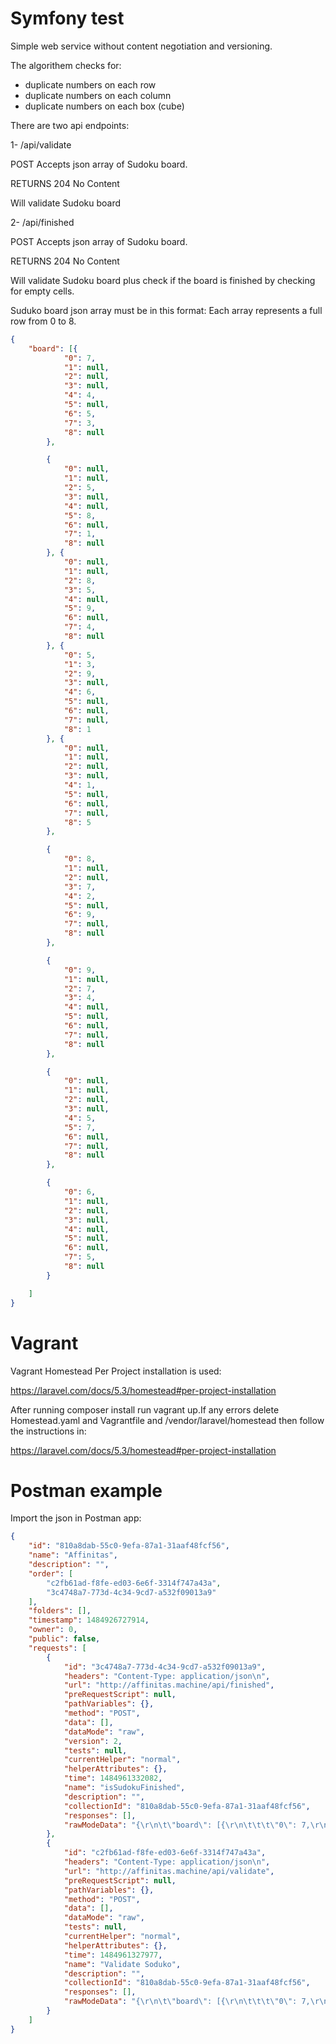 Symfony test
========================
Simple web service without content negotiation and versioning.

The algorithem checks for:
- duplicate numbers on each row
- duplicate numbers on each column
- duplicate numbers on each box (cube)

There are two api endpoints:

1- /api/validate

POST Accepts json array of Sudoku board.

RETURNS 204 No Content

Will validate Sudoku board 

2- /api/finished

POST Accepts json array of Sudoku board.

RETURNS 204 No Content

Will validate Sudoku board plus check if the board is finished by checking for empty cells.


 Suduko board json array must be in this format:
 Each array represents a full row from 0 to 8.
```json
{
	"board": [{
			"0": 7,
			"1": null,
			"2": null,
			"3": null,
			"4": 4,
			"5": null,
			"6": 5,
			"7": 3,
			"8": null
		},

		{
			"0": null,
			"1": null,
			"2": 5,
			"3": null,
			"4": null,
			"5": 8,
			"6": null,
			"7": 1,
			"8": null
		}, {
			"0": null,
			"1": null,
			"2": 8,
			"3": 5,
			"4": null,
			"5": 9,
			"6": null,
			"7": 4,
			"8": null
		}, {
			"0": 5,
			"1": 3,
			"2": 9,
			"3": null,
			"4": 6,
			"5": null,
			"6": null,
			"7": null,
			"8": 1
		}, {
			"0": null,
			"1": null,
			"2": null,
			"3": null,
			"4": 1,
			"5": null,
			"6": null,
			"7": null,
			"8": 5
		},

		{
			"0": 8,
			"1": null,
			"2": null,
			"3": 7,
			"4": 2,
			"5": null,
			"6": 9,
			"7": null,
			"8": null
		},

		{
			"0": 9,
			"1": null,
			"2": 7,
			"3": 4,
			"4": null,
			"5": null,
			"6": null,
			"7": null,
			"8": null
		},

		{
			"0": null,
			"1": null,
			"2": null,
			"3": null,
			"4": 5,
			"5": 7,
			"6": null,
			"7": null,
			"8": null
		},

		{
			"0": 6,
			"1": null,
			"2": null,
			"3": null,
			"4": null,
			"5": null,
			"6": null,
			"7": 5,
			"8": null
		}

	]
}
```

Vagrant
========================

Vagrant Homestead Per Project installation is used:

https://laravel.com/docs/5.3/homestead#per-project-installation

After running composer install run vagrant up.If any errors delete Homestead.yaml and Vagrantfile and /vendor/laravel/homestead then follow the instructions in:

https://laravel.com/docs/5.3/homestead#per-project-installation



Postman example
========================
Import the json in Postman app:
```json
{
	"id": "810a8dab-55c0-9efa-87a1-31aaf48fcf56",
	"name": "Affinitas",
	"description": "",
	"order": [
		"c2fb61ad-f8fe-ed03-6e6f-3314f747a43a",
		"3c4748a7-773d-4c34-9cd7-a532f09013a9"
	],
	"folders": [],
	"timestamp": 1484926727914,
	"owner": 0,
	"public": false,
	"requests": [
		{
			"id": "3c4748a7-773d-4c34-9cd7-a532f09013a9",
			"headers": "Content-Type: application/json\n",
			"url": "http://affinitas.machine/api/finished",
			"preRequestScript": null,
			"pathVariables": {},
			"method": "POST",
			"data": [],
			"dataMode": "raw",
			"version": 2,
			"tests": null,
			"currentHelper": "normal",
			"helperAttributes": {},
			"time": 1484961332082,
			"name": "isSudokuFinished",
			"description": "",
			"collectionId": "810a8dab-55c0-9efa-87a1-31aaf48fcf56",
			"responses": [],
			"rawModeData": "{\r\n\t\"board\": [{\r\n\t\t\t\"0\": 7,\r\n\t\t\t\"1\": null,\r\n\t\t\t\"2\": null,\r\n\t\t\t\"3\": null,\r\n\t\t\t\"4\": 4,\r\n\t\t\t\"5\": null,\r\n\t\t\t\"6\": 5,\r\n\t\t\t\"7\": 3,\r\n\t\t\t\"8\": null\r\n\t\t},\r\n\r\n\t\t{\r\n\t\t\t\"0\": null,\r\n\t\t\t\"1\": null,\r\n\t\t\t\"2\": 5,\r\n\t\t\t\"3\": null,\r\n\t\t\t\"4\": null,\r\n\t\t\t\"5\": 8,\r\n\t\t\t\"6\": null,\r\n\t\t\t\"7\": 1,\r\n\t\t\t\"8\": null\r\n\t\t}, {\r\n\t\t\t\"0\": null,\r\n\t\t\t\"1\": null,\r\n\t\t\t\"2\": 8,\r\n\t\t\t\"3\": 5,\r\n\t\t\t\"4\": null,\r\n\t\t\t\"5\": 9,\r\n\t\t\t\"6\": null,\r\n\t\t\t\"7\": 4,\r\n\t\t\t\"8\": null\r\n\t\t}, {\r\n\t\t\t\"0\": 5,\r\n\t\t\t\"1\": 3,\r\n\t\t\t\"2\": 9,\r\n\t\t\t\"3\": null,\r\n\t\t\t\"4\": 6,\r\n\t\t\t\"5\": null,\r\n\t\t\t\"6\": null,\r\n\t\t\t\"7\": null,\r\n\t\t\t\"8\": 1\r\n\t\t}, {\r\n\t\t\t\"0\": null,\r\n\t\t\t\"1\": null,\r\n\t\t\t\"2\": null,\r\n\t\t\t\"3\": null,\r\n\t\t\t\"4\": 1,\r\n\t\t\t\"5\": null,\r\n\t\t\t\"6\": null,\r\n\t\t\t\"7\": null,\r\n\t\t\t\"8\": 5\r\n\t\t},\r\n\r\n\t\t{\r\n\t\t\t\"0\": 8,\r\n\t\t\t\"1\": null,\r\n\t\t\t\"2\": null,\r\n\t\t\t\"3\": 7,\r\n\t\t\t\"4\": 2,\r\n\t\t\t\"5\": null,\r\n\t\t\t\"6\": 9,\r\n\t\t\t\"7\": null,\r\n\t\t\t\"8\": null\r\n\t\t},\r\n\r\n\t\t{\r\n\t\t\t\"0\": 9,\r\n\t\t\t\"1\": null,\r\n\t\t\t\"2\": 7,\r\n\t\t\t\"3\": 4,\r\n\t\t\t\"4\": null,\r\n\t\t\t\"5\": null,\r\n\t\t\t\"6\": null,\r\n\t\t\t\"7\": null,\r\n\t\t\t\"8\": null\r\n\t\t},\r\n\r\n\t\t{\r\n\t\t\t\"0\": null,\r\n\t\t\t\"1\": null,\r\n\t\t\t\"2\": null,\r\n\t\t\t\"3\": null,\r\n\t\t\t\"4\": 5,\r\n\t\t\t\"5\": 7,\r\n\t\t\t\"6\": null,\r\n\t\t\t\"7\": null,\r\n\t\t\t\"8\": null\r\n\t\t},\r\n\r\n\t\t{\r\n\t\t\t\"0\": 6,\r\n\t\t\t\"1\": null,\r\n\t\t\t\"2\": null,\r\n\t\t\t\"3\": null,\r\n\t\t\t\"4\": null,\r\n\t\t\t\"5\": null,\r\n\t\t\t\"6\": null,\r\n\t\t\t\"7\": 5,\r\n\t\t\t\"8\": null\r\n\t\t}\r\n\r\n\t]\r\n}"
		},
		{
			"id": "c2fb61ad-f8fe-ed03-6e6f-3314f747a43a",
			"headers": "Content-Type: application/json\n",
			"url": "http://affinitas.machine/api/validate",
			"preRequestScript": null,
			"pathVariables": {},
			"method": "POST",
			"data": [],
			"dataMode": "raw",
			"tests": null,
			"currentHelper": "normal",
			"helperAttributes": {},
			"time": 1484961327977,
			"name": "Validate Soduko",
			"description": "",
			"collectionId": "810a8dab-55c0-9efa-87a1-31aaf48fcf56",
			"responses": [],
			"rawModeData": "{\r\n\t\"board\": [{\r\n\t\t\t\"0\": 7,\r\n\t\t\t\"1\": null,\r\n\t\t\t\"2\": null,\r\n\t\t\t\"3\": null,\r\n\t\t\t\"4\": 4,\r\n\t\t\t\"5\": null,\r\n\t\t\t\"6\": 5,\r\n\t\t\t\"7\": 3,\r\n\t\t\t\"8\": null\r\n\t\t},\r\n\r\n\t\t{\r\n\t\t\t\"0\": null,\r\n\t\t\t\"1\": null,\r\n\t\t\t\"2\": 5,\r\n\t\t\t\"3\": null,\r\n\t\t\t\"4\": null,\r\n\t\t\t\"5\": 8,\r\n\t\t\t\"6\": null,\r\n\t\t\t\"7\": 1,\r\n\t\t\t\"8\": null\r\n\t\t}, {\r\n\t\t\t\"0\": null,\r\n\t\t\t\"1\": null,\r\n\t\t\t\"2\": 8,\r\n\t\t\t\"3\": 5,\r\n\t\t\t\"4\": null,\r\n\t\t\t\"5\": 9,\r\n\t\t\t\"6\": null,\r\n\t\t\t\"7\": 4,\r\n\t\t\t\"8\": null\r\n\t\t}, {\r\n\t\t\t\"0\": 5,\r\n\t\t\t\"1\": 3,\r\n\t\t\t\"2\": 9,\r\n\t\t\t\"3\": null,\r\n\t\t\t\"4\": 6,\r\n\t\t\t\"5\": null,\r\n\t\t\t\"6\": null,\r\n\t\t\t\"7\": null,\r\n\t\t\t\"8\": 1\r\n\t\t}, {\r\n\t\t\t\"0\": null,\r\n\t\t\t\"1\": null,\r\n\t\t\t\"2\": null,\r\n\t\t\t\"3\": null,\r\n\t\t\t\"4\": 1,\r\n\t\t\t\"5\": null,\r\n\t\t\t\"6\": null,\r\n\t\t\t\"7\": null,\r\n\t\t\t\"8\": 5\r\n\t\t},\r\n\r\n\t\t{\r\n\t\t\t\"0\": 8,\r\n\t\t\t\"1\": null,\r\n\t\t\t\"2\": null,\r\n\t\t\t\"3\": 7,\r\n\t\t\t\"4\": 2,\r\n\t\t\t\"5\": null,\r\n\t\t\t\"6\": 9,\r\n\t\t\t\"7\": null,\r\n\t\t\t\"8\": null\r\n\t\t},\r\n\r\n\t\t{\r\n\t\t\t\"0\": 9,\r\n\t\t\t\"1\": null,\r\n\t\t\t\"2\": 7,\r\n\t\t\t\"3\": 4,\r\n\t\t\t\"4\": null,\r\n\t\t\t\"5\": null,\r\n\t\t\t\"6\": null,\r\n\t\t\t\"7\": null,\r\n\t\t\t\"8\": null\r\n\t\t},\r\n\r\n\t\t{\r\n\t\t\t\"0\": null,\r\n\t\t\t\"1\": null,\r\n\t\t\t\"2\": null,\r\n\t\t\t\"3\": null,\r\n\t\t\t\"4\": 5,\r\n\t\t\t\"5\": 7,\r\n\t\t\t\"6\": null,\r\n\t\t\t\"7\": null,\r\n\t\t\t\"8\": null\r\n\t\t},\r\n\r\n\t\t{\r\n\t\t\t\"0\": 6,\r\n\t\t\t\"1\": null,\r\n\t\t\t\"2\": null,\r\n\t\t\t\"3\": null,\r\n\t\t\t\"4\": null,\r\n\t\t\t\"5\": null,\r\n\t\t\t\"6\": null,\r\n\t\t\t\"7\": 5,\r\n\t\t\t\"8\": null\r\n\t\t}\r\n\r\n\t]\r\n}"
		}
	]
}
```


 
